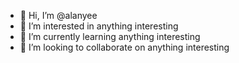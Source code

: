 - 👋 Hi, I’m @alanyee
- 👀 I’m interested in anything interesting
- 🌱 I’m currently learning anything interesting
- 💞️ I’m looking to collaborate on anything interesting

<!---
alanyee/alanyee is a ✨ special ✨ repository because its `README.md` (this file) appears on your GitHub profile.
You can click the Preview link to take a look at your changes.
--->
